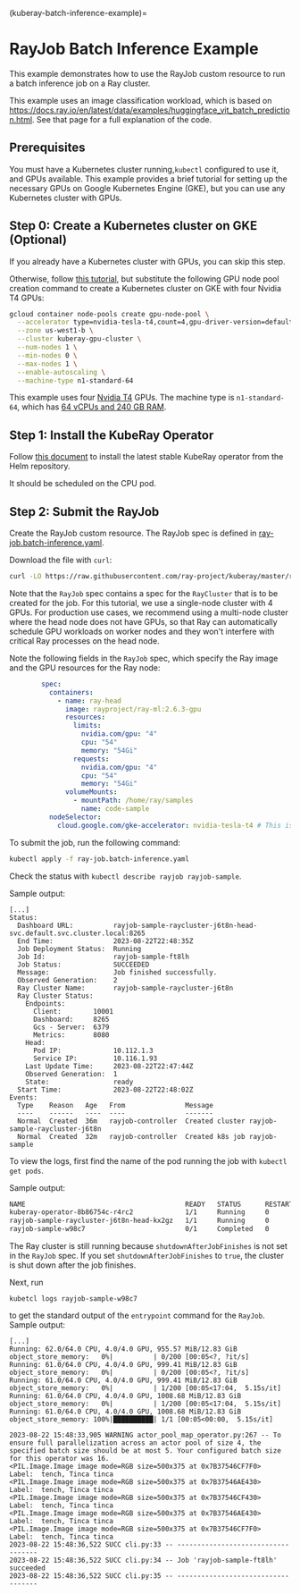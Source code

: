 (kuberay-batch-inference-example)=

# RayJob Batch Inference Example

This example demonstrates how to use the RayJob custom resource to run a batch inference job on a Ray cluster.

This example uses an image classification workload, which is based on <https://docs.ray.io/en/latest/data/examples/huggingface_vit_batch_prediction.html>. See that page for a full explanation of the code.

## Prerequisites

You must have a Kubernetes cluster running,`kubectl` configured to use it, and GPUs available. This example provides a brief tutorial for setting up the necessary GPUs on Google Kubernetes Engine (GKE), but you can use any Kubernetes cluster with GPUs.

## Step 0: Create a Kubernetes cluster on GKE (Optional)

If you already have a Kubernetes cluster with GPUs, you can skip this step.


Otherwise, follow [this tutorial](kuberay-gke-gpu-cluster-setup), but substitute the following GPU node pool creation command to create a Kubernetes cluster on GKE with four Nvidia T4 GPUs:

```sh
gcloud container node-pools create gpu-node-pool \
  --accelerator type=nvidia-tesla-t4,count=4,gpu-driver-version=default \
  --zone us-west1-b \
  --cluster kuberay-gpu-cluster \
  --num-nodes 1 \
  --min-nodes 0 \
  --max-nodes 1 \
  --enable-autoscaling \
  --machine-type n1-standard-64
```

This example uses four [Nvidia T4](https://cloud.google.com/compute/docs/gpus#nvidia_t4_gpus) GPUs. The machine type is `n1-standard-64`, which has [64 vCPUs and 240 GB RAM](https://cloud.google.com/compute/docs/general-purpose-machines#n1_machine_types).

## Step 1: Install the KubeRay Operator

Follow [this document](kuberay-operator-deploy) to install the latest stable KubeRay operator from the Helm repository.

It should be scheduled on the CPU pod.

## Step 2: Submit the RayJob

Create the RayJob custom resource. The RayJob spec is defined in [ray-job.batch-inference.yaml](https://github.com/ray-project/kuberay/blob/master/ray-operator/config/samples/ray-job.batch-inference.yaml).

Download the file with `curl`:

```bash
curl -LO https://raw.githubusercontent.com/ray-project/kuberay/master/ray-operator/config/samples/ray-job.batch-inference.yaml
```

Note that the `RayJob` spec contains a spec for the `RayCluster` that is to be created for the job. For this tutorial, we use a single-node cluster with 4 GPUs.  For production use cases, we recommend using a multi-node cluster where the head node does not have GPUs, so that Ray can automatically schedule GPU workloads on worker nodes and they won't interfere with critical Ray processes on the head node.

Note the following fields in the `RayJob` spec, which specify the Ray image and the GPU resources for the Ray node:

```yaml
        spec:
          containers:
            - name: ray-head
              image: rayproject/ray-ml:2.6.3-gpu
              resources:
                limits:
                  nvidia.com/gpu: "4"
                  cpu: "54"
                  memory: "54Gi"
                requests:
                  nvidia.com/gpu: "4"
                  cpu: "54"
                  memory: "54Gi"
              volumeMounts:
                - mountPath: /home/ray/samples
                  name: code-sample
          nodeSelector:
            cloud.google.com/gke-accelerator: nvidia-tesla-t4 # This is the GPU type we used in the GPU node pool.
```

To submit the job, run the following command:

```bash
kubectl apply -f ray-job.batch-inference.yaml
```

Check the status with `kubectl describe rayjob rayjob-sample`.

Sample output:

```
[...]
Status:
  Dashboard URL:          rayjob-sample-raycluster-j6t8n-head-svc.default.svc.cluster.local:8265
  End Time:               2023-08-22T22:48:35Z
  Job Deployment Status:  Running
  Job Id:                 rayjob-sample-ft8lh
  Job Status:             SUCCEEDED
  Message:                Job finished successfully.
  Observed Generation:    2
  Ray Cluster Name:       rayjob-sample-raycluster-j6t8n
  Ray Cluster Status:
    Endpoints:
      Client:        10001
      Dashboard:     8265
      Gcs - Server:  6379
      Metrics:       8080
    Head:
      Pod IP:             10.112.1.3
      Service IP:         10.116.1.93
    Last Update Time:     2023-08-22T22:47:44Z
    Observed Generation:  1
    State:                ready
  Start Time:             2023-08-22T22:48:02Z
Events:
  Type    Reason   Age   From               Message
  ----    ------   ----  ----               -------
  Normal  Created  36m   rayjob-controller  Created cluster rayjob-sample-raycluster-j6t8n
  Normal  Created  32m   rayjob-controller  Created k8s job rayjob-sample
```

To view the logs, first find the name of the pod running the job with `kubectl get pods`.

Sample output:

```bash
NAME                                        READY   STATUS      RESTARTS   AGE
kuberay-operator-8b86754c-r4rc2             1/1     Running     0          25h
rayjob-sample-raycluster-j6t8n-head-kx2gz   1/1     Running     0          35m
rayjob-sample-w98c7                         0/1     Completed   0          30m
```

The Ray cluster is still running because `shutdownAfterJobFinishes` is not set in the `RayJob` spec. If you set `shutdownAfterJobFinishes` to `true`, the cluster is shut down after the job finishes.

Next, run

```text
kubetcl logs rayjob-sample-w98c7
```

to get the standard output of the `entrypoint` command for the `RayJob`.  Sample output:

```text
[...]
Running: 62.0/64.0 CPU, 4.0/4.0 GPU, 955.57 MiB/12.83 GiB object_store_memory:   0%|          | 0/200 [00:05<?, ?it/s]
Running: 61.0/64.0 CPU, 4.0/4.0 GPU, 999.41 MiB/12.83 GiB object_store_memory:   0%|          | 0/200 [00:05<?, ?it/s]
Running: 61.0/64.0 CPU, 4.0/4.0 GPU, 999.41 MiB/12.83 GiB object_store_memory:   0%|          | 1/200 [00:05<17:04,  5.15s/it]
Running: 61.0/64.0 CPU, 4.0/4.0 GPU, 1008.68 MiB/12.83 GiB object_store_memory:   0%|          | 1/200 [00:05<17:04,  5.15s/it]
Running: 61.0/64.0 CPU, 4.0/4.0 GPU, 1008.68 MiB/12.83 GiB object_store_memory: 100%|██████████| 1/1 [00:05<00:00,  5.15s/it]  
                                                                                                                             
2023-08-22 15:48:33,905 WARNING actor_pool_map_operator.py:267 -- To ensure full parallelization across an actor pool of size 4, the specified batch size should be at most 5. Your configured batch size for this operator was 16.
<PIL.Image.Image image mode=RGB size=500x375 at 0x7B37546CF7F0>
Label:  tench, Tinca tinca
<PIL.Image.Image image mode=RGB size=500x375 at 0x7B37546AE430>
Label:  tench, Tinca tinca
<PIL.Image.Image image mode=RGB size=500x375 at 0x7B37546CF430>
Label:  tench, Tinca tinca
<PIL.Image.Image image mode=RGB size=500x375 at 0x7B37546AE430>
Label:  tench, Tinca tinca
<PIL.Image.Image image mode=RGB size=500x375 at 0x7B37546CF7F0>
Label:  tench, Tinca tinca
2023-08-22 15:48:36,522 SUCC cli.py:33 -- -----------------------------------
2023-08-22 15:48:36,522 SUCC cli.py:34 -- Job 'rayjob-sample-ft8lh' succeeded
2023-08-22 15:48:36,522 SUCC cli.py:35 -- -----------------------------------
```
